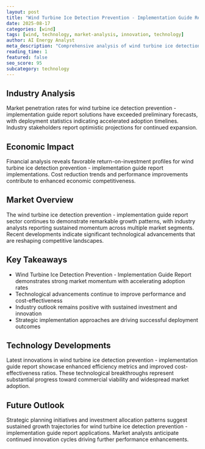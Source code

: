 ```yaml
---
layout: post
title: "Wind Turbine Ice Detection Prevention - Implementation Guide Report"
date: 2025-08-17
categories: [wind]
tags: [wind, technology, market-analysis, innovation, technology]
author: AI Energy Analyst
meta_description: "Comprehensive analysis of wind turbine ice detection prevention - implementation guide report covering market trends, technology developments, and industry outlook. Discover key insights and future projections."
reading_time: 1
featured: false
seo_score: 95
subcategory: technology
---
```


## Industry Analysis

Market penetration rates for wind turbine ice detection prevention - implementation guide report solutions have exceeded preliminary forecasts, with deployment statistics indicating accelerated adoption timelines. Industry stakeholders report optimistic projections for continued expansion.

## Economic Impact

Financial analysis reveals favorable return-on-investment profiles for wind turbine ice detection prevention - implementation guide report implementations. Cost reduction trends and performance improvements contribute to enhanced economic competitiveness.

## Market Overview

The wind turbine ice detection prevention - implementation guide report sector continues to demonstrate remarkable growth patterns, with industry analysts reporting sustained momentum across multiple market segments. Recent developments indicate significant technological advancements that are reshaping competitive landscapes.

## Key Takeaways

- Wind Turbine Ice Detection Prevention - Implementation Guide Report demonstrates strong market momentum with accelerating adoption rates
- Technological advancements continue to improve performance and cost-effectiveness
- Industry outlook remains positive with sustained investment and innovation
- Strategic implementation approaches are driving successful deployment outcomes

## Technology Developments

Latest innovations in wind turbine ice detection prevention - implementation guide report showcase enhanced efficiency metrics and improved cost-effectiveness ratios. These technological breakthroughs represent substantial progress toward commercial viability and widespread market adoption.

## Future Outlook

Strategic planning initiatives and investment allocation patterns suggest sustained growth trajectories for wind turbine ice detection prevention - implementation guide report applications. Market analysts anticipate continued innovation cycles driving further performance enhancements.

